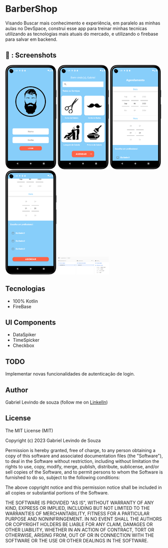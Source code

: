# BarberShop

Visando Buscar mais conhecimento e experiência, em paralelo as minhas aulas no DevSpace, construi esse app para treinar minhas tecnicas utilizando as tecnologias mais atuais do mercado, e utilizando o firebase para salvar em backend.

## 📸 : Screenshots

<!-- You can add more screenshots here if you like -->
<img src= "/Result/Login.png" width="160"> <img src= "/Result/home.png" width="160"> <img src= "/Result/save1.png" width="160"> <img src= "/Result/save2.png" width="160">  <img src= "/Result/db.png" width="160">

## Tecnologias

* 100% Kotlin
* FireBase

## UI Components
* DataSpiker
* TimeSpicker
* Checkbox

## TODO

Implementar novas funcionalidades de autenticação de login.

## Author 

Gabriel Levindo de souza (follow me on [LinkelIn](linkedin.com/in/gabrielslevindo))


## License

The MIT License (MIT)

Copyright (c) 2023 Gabriel Levindo de Souza

Permission is hereby granted, free of charge, to any person obtaining a copy of
this software and associated documentation files (the "Software"), to deal in
the Software without restriction, including without limitation the rights to
use, copy, modify, merge, publish, distribute, sublicense, and/or sell copies of
the Software, and to permit persons to whom the Software is furnished to do so,
subject to the following conditions:

The above copyright notice and this permission notice shall be included in all
copies or substantial portions of the Software.

THE SOFTWARE IS PROVIDED "AS IS", WITHOUT WARRANTY OF ANY KIND, EXPRESS OR
IMPLIED, INCLUDING BUT NOT LIMITED TO THE WARRANTIES OF MERCHANTABILITY, FITNESS
FOR A PARTICULAR PURPOSE AND NONINFRINGEMENT. IN NO EVENT SHALL THE AUTHORS OR
COPYRIGHT HOLDERS BE LIABLE FOR ANY CLAIM, DAMAGES OR OTHER LIABILITY, WHETHER
IN AN ACTION OF CONTRACT, TORT OR OTHERWISE, ARISING FROM, OUT OF OR IN
CONNECTION WITH THE SOFTWARE OR THE USE OR OTHER DEALINGS IN THE SOFTWARE.

